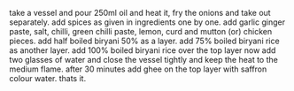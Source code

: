take a vessel and pour 250ml oil and heat it, fry the onions and take out separately.
add spices as given in ingredients one by one.
add garlic ginger paste, salt, chilli, green chilli paste, lemon, curd and mutton (or) chicken pieces.
add half boiled biryani 50% as a layer.
add 75% boiled biryani rice as another layer.
add 100% boiled biryani rice over the top layer now add two glasses of water and close the vessel tightly and keep the heat to the medium flame.
after 30 minutes add ghee on the top layer with saffron colour water.
thats it.